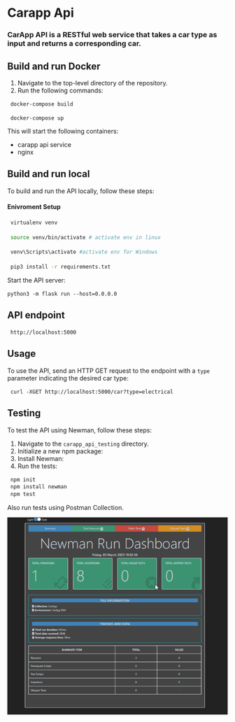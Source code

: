 # Carapp Api
### CarApp API is a RESTful web service that takes a car type as input and returns a corresponding car.

## Build and run Docker
1. Navigate to the top-level directory of the repository.
2. Run the following commands:

```
 docker-compose build

 docker-compose up

```
This will start the following containers:
- carapp api service
- nginx 

## Build and run local

To build and run the API locally, follow these steps:


 #### Enivroment Setup
```sh
 virtualenv venv
 
 source venv/bin/activate # activate env in linux
 
 venv\Scripts\activate #activate env for Windows

 pip3 install -r requirements.txt
```

Start the API server:

```
python3 -m flask run --host=0.0.0.0
```

## API endpoint
```
 http://localhost:5000
```

## Usage
To use the API, send an HTTP GET request to the endpoint with a `type` parameter indicating the desired car type:

```
 curl -XGET http://localhost:5000/car?type=electrical
```


## Testing
To test the API using Newman, follow these steps:
1. Navigate to the `carapp_api_testing` directory.
2. Initialize a new npm package:
3. Install Newman:
4. Run the tests:

```sh
 npm init
 npm install newman
 npm test 
```

Also run tests using Postman Collection.



![Screenshot](testResult.png)